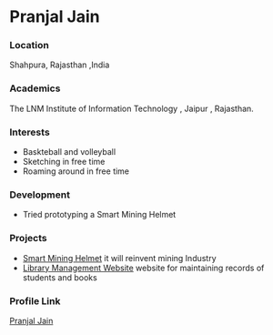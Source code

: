# Pranjal Jain

### Location

Shahpura, Rajasthan ,India

### Academics

The LNM Institute of Information Technology , Jaipur , Rajasthan.

### Interests

- Baskteball and volleyball
- Sketching in free time
- Roaming around in free time

### Development

- Tried prototyping a Smart Mining Helmet

### Projects

- [Smart Mining Helmet](https://github.com/Pranjal-2310/Smart-Mining-Helmet) it will reinvent mining Industry
- [Library Management Website](https://github.com/Pranjal-2310/Library_Website) website for maintaining records of students and books

### Profile Link

[Pranjal Jain](https://github.com/Pranjal-231003)
